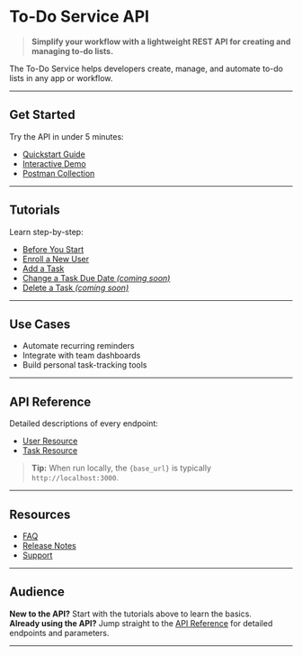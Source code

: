 # To-Do Service API

> **Simplify your workflow with a lightweight REST API for creating and managing to-do lists.**

The To-Do Service helps developers create, manage, and automate to-do lists in any app or workflow.

---

## Get Started

Try the API in under 5 minutes:

* [Quickstart Guide](quickstart.md)
* [Interactive Demo](https://example.com/demo)
* [Postman Collection](https://example.com/postman)

---

## Tutorials

Learn step-by-step:

* [Before You Start](before-you-start-a-tutorial.md)
* [Enroll a New User](tutorials/enroll-a-new-user.md)
* [Add a Task](tutorials/add-a-new-task.md)
* [Change a Task Due Date _(coming soon)_](#tutorials)
* [Delete a Task _(coming soon)_](#tutorials)

---

## Use Cases

* Automate recurring reminders
* Integrate with team dashboards
* Build personal task-tracking tools

---

## API Reference

Detailed descriptions of every endpoint:

* [User Resource](api/user.md)
* [Task Resource](api/task.md)

> **Tip:** When run locally, the `{base_url}` is typically `http://localhost:3000`.

---

## Resources

* [FAQ](faq.md)
* [Release Notes](changelog.md)
* [Support](support.md)

---

## Audience

**New to the API?** Start with the tutorials above to learn the basics.  
**Already using the API?** Jump straight to the [API Reference](api/) for detailed endpoints and parameters.

---

<!-- Last updated: 2025-09-03 -->
